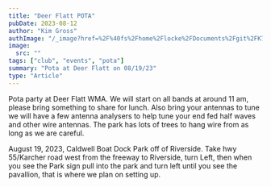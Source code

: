 ```yaml
---
title: "Deer Flatt POTA"
pubDate: 2023-08-12
author: "Kim Gross"
authImage: "/_image?href=%2F%40fs%2Fhome%2Flocke%2FDocuments%2Fgit%2FK7SWI%2Fsrc%2Fassets%2Fteam%2FKI03.png%3ForigWidth%3D447%26origHeight%3D411%26origFormat%3Dpng&w=447&h=411&f=webp"
image:
  src: ""
tags: ["club", "events", "pota"]
summary: "Pota at Deer Flatt on 08/19/23"
type: "Article"
---
```


Pota party at Deer Flatt WMA. We will start on all bands at around 11 am, please bring something to share for lunch. Also bring your antennas to tune we will have a few antenna analysers to help tune your end fed half waves and other wire antennas. The park has lots of trees to hang wire from as long as we are careful.

August 19, 2023, Caldwell Boat Dock Park off of Riverside. Take hwy 55/Karcher road west from the freeway to Riverside, turn Left, then when you see the Park sign pull into the park and turn left until you see the pavallion, that is where we plan on setting up.
